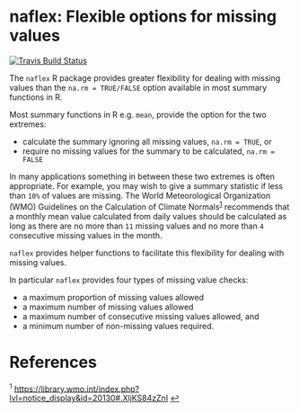 # naflex: Flexible options for missing values

[![Travis Build Status](https://travis-ci.org/dannyparsons/naflex.svg?branch=master)](https://travis-ci.org/dannyparsons/naflex)

The `naflex` R package provides greater flexibility for dealing with missing values than the `na.rm = TRUE/FALSE` option available in most summary functions in R.

Most summary functions in R e.g. `mean`, provide the option for the two extremes:
- calculate the summary ignoring all missing values, `na.rm = TRUE`, or
- require no missing values for the summary to be calculated, `na.rm = FALSE`

In many applications something in between these two extremes is often appropriate. For example, you may wish to give a summary statistic if less than `10%` of values are missing. The World Meteorological Organization (WMO) Guidelines on the Calculation of Climate Normals<sup id="a1">[1](#f1)</sup> recommends that a monthly mean value calculated from daily values should be calculated as long as there are no more than `11` missing values and no more than `4` consecutive missing values in the month.

`naflex` provides helper functions to facilitate this flexibility for dealing with missing values.

In particular `naflex` provides four types of missing value checks:
- a maximum proportion of missing values allowed
- a maximum number of missing values allowed
- a maximum number of consecutive missing values allowed, and
- a minimum number of non-missing values required.

# References
<sup id="f1">1</sup> https://library.wmo.int/index.php?lvl=notice_display&id=20130#.XljKS84zZnI [↩](#a1)
